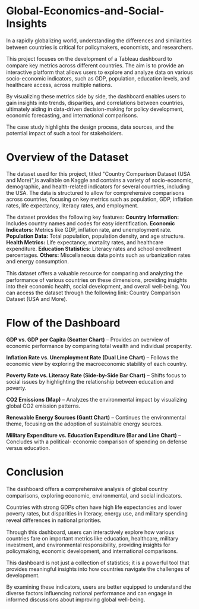 # Global-Economics-and-Social-Insights

In a rapidly globalizing world, understanding the diﬀerences and similarities between countries is critical for
policymakers, economists, and researchers.

This project focuses on the development of a Tableau dashboard to compare key metrics across diﬀerent
countries. The aim is to provide an interactive platform that allows users to explore and analyze data on
various socio-economic indicators, such as GDP, population, education levels, and healthcare access, across
multiple nations.

By visualizing these metrics side by side, the dashboard enables users to gain insights into trends,
disparities, and correlations between countries, ultimately aiding in data-driven decision-making for policy
development, economic forecasting, and international comparisons.

The case study highlights the design process, data sources, and the potential impact of such a tool for
stakeholders.


# Overview of the Dataset

The dataset used for this project, titled "Country Comparison Dataset (USA and More)",is available on Kaggle
and contains a variety of socio-economic, demographic, and health-related indicators for several countries,
including the USA. The data is structured to allow for comprehensive comparisons across countries, focusing
on key metrics such as population, GDP, inflation rates, life expectancy, literacy rates, and employment.

The dataset provides the following key features:
**Country Information:** Includes country names and codes for easy identification.
**Economic Indicators:** Metrics like GDP, inflation rate, and unemployment rate.
**Population Data:** Total population, population density, and age structure.
**Health Metrics:** Life expectancy, mortality rates, and healthcare expenditure.
**Education Statistics:** Literacy rates and school enrollment percentages.
**Others:** Miscellaneous data points such as urbanization rates and energy consumption.

This dataset oﬀers a valuable resource for comparing and analyzing the performance of various countries on
these dimensions, providing insights into their economic health, social development, and overall well-being.
You can access the dataset through the following link: Country Comparison Dataset (USA and More).


# Flow of the Dashboard

**GDP vs. GDP per Capita (Scatter Chart)** – Provides an overview of economic performance by comparing
total wealth and individual prosperity.

**Inflation Rate vs. Unemployment Rate (Dual Line Chart)** – Follows the economic view by exploring the
macroeconomic stability of each country.

**Poverty Rate vs. Literacy Rate (Side-by-Side Bar Chart)** – Shifts focus to social issues by highlighting
the relationship between education and poverty.

**CO2 Emissions (Map)** – Analyzes the environmental impact by visualizing global CO2 emission
patterns.

**Renewable Energy Sources (Gantt Chart)** – Continues the environmental theme, focusing on the
adoption of sustainable energy sources.

**Military Expenditure vs. Education Expenditure (Bar and Line Chart)** – Concludes with a political-
economic comparison of spending on defense versus education.


# Conclusion

The dashboard oﬀers a comprehensive analysis of global country comparisons, exploring economic,
environmental, and social indicators.

Countries with strong GDPs often have high life expectancies and lower poverty rates, but disparities in
literacy, energy use, and military spending reveal diﬀerences in national priorities.

Through this dashboard, users can interactively explore how various countries fare on important metrics like
education, healthcare, military investment, and environmental responsibility, providing insights for
policymaking, economic development, and international comparisons.

This dashboard is not just a collection of statistics; it is a powerful tool that provides meaningful insights into
how countries navigate the challenges of development.

By examining these indicators, users are better equipped to understand the diverse factors influencing
national performance and can engage in informed discussions about improving global well-being.
